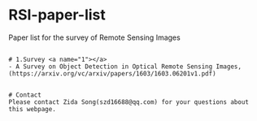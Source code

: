 # RSI-paper-list
Paper list for the survey of Remote Sensing Images

``````````````````````````````

# 1.Survey <a name="1"></a>  
- A Survey on Object Detection in Optical Remote Sensing Images, (https://arxiv.org/vc/arxiv/papers/1603/1603.06201v1.pdf)   


# Contact 
Please contact Zida Song(szd16688@qq.com) for your questions about this webpage.
